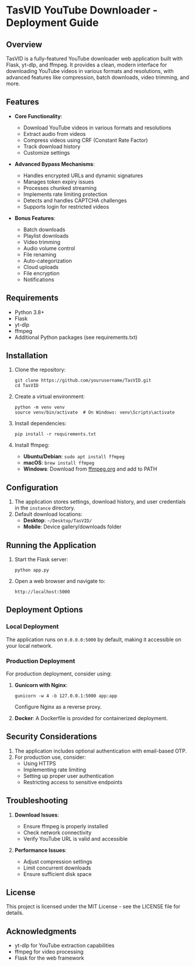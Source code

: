 # TasVID YouTube Downloader - Deployment Guide

## Overview

TasVID is a fully-featured YouTube downloader web application built with Flask, yt-dlp, and ffmpeg. It provides a clean, modern interface for downloading YouTube videos in various formats and resolutions, with advanced features like compression, batch downloads, video trimming, and more.

## Features

- **Core Functionality**:
  - Download YouTube videos in various formats and resolutions
  - Extract audio from videos
  - Compress videos using CRF (Constant Rate Factor)
  - Track download history
  - Customize settings

- **Advanced Bypass Mechanisms**:
  - Handles encrypted URLs and dynamic signatures
  - Manages token expiry issues
  - Processes chunked streaming
  - Implements rate limiting protection
  - Detects and handles CAPTCHA challenges
  - Supports login for restricted videos

- **Bonus Features**:
  - Batch downloads
  - Playlist downloads
  - Video trimming
  - Audio volume control
  - File renaming
  - Auto-categorization
  - Cloud uploads
  - File encryption
  - Notifications

## Requirements

- Python 3.8+
- Flask
- yt-dlp
- ffmpeg
- Additional Python packages (see requirements.txt)

## Installation

1. Clone the repository:
   ```
   git clone https://github.com/yourusername/TasVID.git
   cd TasVID
   ```

2. Create a virtual environment:
   ```
   python -m venv venv
   source venv/bin/activate  # On Windows: venv\Scripts\activate
   ```

3. Install dependencies:
   ```
   pip install -r requirements.txt
   ```

4. Install ffmpeg:
   - **Ubuntu/Debian**: `sudo apt install ffmpeg`
   - **macOS**: `brew install ffmpeg`
   - **Windows**: Download from [ffmpeg.org](https://ffmpeg.org/download.html) and add to PATH

## Configuration

1. The application stores settings, download history, and user credentials in the `instance` directory.
2. Default download locations:
   - **Desktop**: `~/Desktop/TasVID/`
   - **Mobile**: Device gallery/downloads folder

## Running the Application

1. Start the Flask server:
   ```
   python app.py
   ```

2. Open a web browser and navigate to:
   ```
   http://localhost:5000
   ```

## Deployment Options

### Local Deployment

The application runs on `0.0.0.0:5000` by default, making it accessible on your local network.

### Production Deployment

For production deployment, consider using:

1. **Gunicorn with Nginx**:
   ```
   gunicorn -w 4 -b 127.0.0.1:5000 app:app
   ```
   
   Configure Nginx as a reverse proxy.

2. **Docker**:
   A Dockerfile is provided for containerized deployment.

## Security Considerations

1. The application includes optional authentication with email-based OTP.
2. For production use, consider:
   - Using HTTPS
   - Implementing rate limiting
   - Setting up proper user authentication
   - Restricting access to sensitive endpoints

## Troubleshooting

1. **Download Issues**:
   - Ensure ffmpeg is properly installed
   - Check network connectivity
   - Verify YouTube URL is valid and accessible

2. **Performance Issues**:
   - Adjust compression settings
   - Limit concurrent downloads
   - Ensure sufficient disk space

## License

This project is licensed under the MIT License - see the LICENSE file for details.

## Acknowledgments

- yt-dlp for YouTube extraction capabilities
- ffmpeg for video processing
- Flask for the web framework
